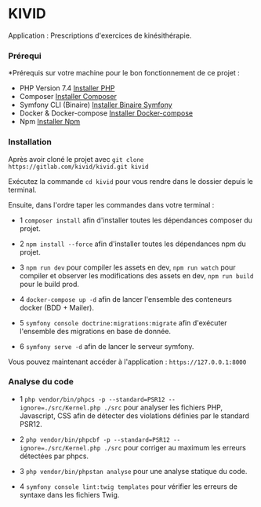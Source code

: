 # KIVID

Application : Prescriptions d'exercices de kinésithérapie. 

### Prérequi

*Prérequis sur votre machine pour le bon fonctionnement de ce projet : 
- PHP Version 7.4 [Installer PHP](https://www.php.net/manual/fr/install.php)
- Composer [Installer Composer](https://getcomposer.org/download/) 
- Symfony CLI (Binaire) [Installer Binaire Symfony](https://symfony.com/download) 
- Docker & Docker-compose [Installer Docker-compose](https://docs.docker.com/compose/install/)
- Npm [Installer Npm](https://www.npmjs.com/get-npm) 

### Installation

Après avoir cloné le projet avec ``git clone https://gitlab.com/kivid/kivid.git kivid``

Exécutez la commande ``cd kivid`` pour vous rendre dans le dossier depuis le terminal.

Ensuite, dans l'ordre taper les commandes dans votre terminal : 

- 1 ``composer install`` afin d'installer toutes les dépendances composer du projet.

- 2 ``npm install --force`` afin d'installer toutes les dépendances npm du projet.

- 3 ``npm run dev`` pour compiler les assets en dev, ``npm run watch`` pour compiler et observer les modifications des assets en dev, ``npm run build`` pour le build prod.

- 4 ``docker-compose up -d`` afin de lancer l'ensemble des conteneurs docker (BDD + Mailer).

- 5 ``symfony console doctrine:migrations:migrate`` afin d'exécuter l'ensemble des migrations en base de donnée.

- 6 ``symfony serve -d`` afin de lancer le serveur symfony.

Vous pouvez maintenant accéder à l'application : ``https://127.0.0.1:8000``


### Analyse du code

- 1 ``php vendor/bin/phpcs -p --standard=PSR12 --ignore=./src/Kernel.php ./src`` pour analyser les fichiers PHP, Javascript, CSS afin de détecter des violations définies par le standard PSR12.

- 2 ``php vendor/bin/phpcbf -p --standard=PSR12 --ignore=./src/Kernel.php ./src`` pour corriger au maximum les erreurs détectées par phpcs.

- 3 ``php vendor/bin/phpstan analyse`` pour une analyse statique du code.

- 4 ``symfony console lint:twig templates`` pour vérifier les erreurs de syntaxe dans les fichiers Twig.
